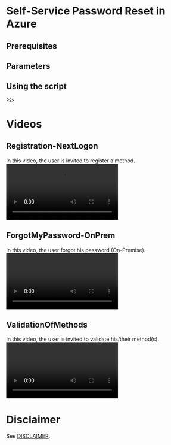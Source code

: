 # Self-Service Password Reset in Azure

## Prerequisites

## Parameters

## Using the script
```
PS> 
```

# Videos
## Registration-NextLogon
In this video, the user is invited to register a method.
![[Watch the video]](./videos/Registration-NextLogon.mp4)

## ForgotMyPassword-OnPrem
In this video, the user forgot his password (On-Premise).
![[Watch the video]](./videos/ForgotMyPassword-OnPrem.mp4)

## ValidationOfMethods
In this video, the user is invited to validate his/their method(s).
![[Watch the video]](./videos/ValidationOfMethods.mp4)


# Disclaimer
See [DISCLAIMER](./DISCLAIMER.md).